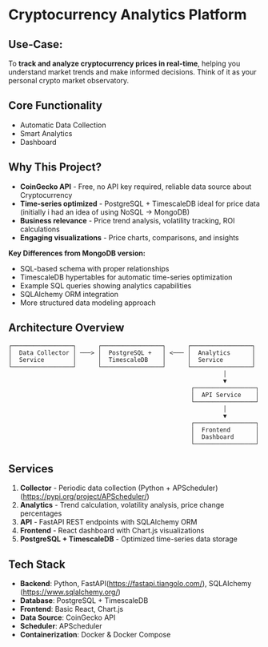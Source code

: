 # Cryptocurrency Analytics Platform

## Use-Case:
To **track and analyze cryptocurrency prices in real-time**, helping you understand market trends and make informed decisions. 
Think of it as your personal crypto market observatory.

## Core Functionality
* Automatic Data Collection
* Smart Analytics
* Dashboard

## Why This Project?

- **CoinGecko API** - Free, no API key required, reliable data source about Cryptocurrency
- **Time-series optimized** - PostgreSQL + TimescaleDB ideal for price data (initially i had an idea of using NoSQL -> MongoDB)
- **Business relevance** - Price trend analysis, volatility tracking, ROI calculations
- **Engaging visualizations** - Price charts, comparisons, and insights


**Key Differences from MongoDB version:**
- SQL-based schema with proper relationships
- TimescaleDB hypertables for automatic time-series optimization
- Example SQL queries showing analytics capabilities
- SQLAlchemy ORM integration
- More structured data modeling approach


## Architecture Overview

```
┌─────────────────┐      ┌─────────────────┐      ┌─────────────────┐
│  Data Collector │ ───> │  PostgreSQL +   │ <─── │  Analytics      │
│  Service        │      │  TimescaleDB    │      │  Service        │
└─────────────────┘      └─────────────────┘      └─────────────────┘
                                                            │
                                                            ▼
                                                   ┌─────────────────┐
                                                   │  API Service    │
                                                   └─────────────────┘
                                                            │
                                                            ▼
                                                   ┌─────────────────┐
                                                   │  Frontend       │
                                                   │  Dashboard      │
                                                   └─────────────────┘
```

## Services

1. **Collector** - Periodic data collection (Python + APScheduler) (https://pypi.org/project/APScheduler/)
2. **Analytics** - Trend calculation, volatility analysis, price change percentages
3. **API** - FastAPI REST endpoints with SQLAlchemy ORM
4. **Frontend** - React dashboard with Chart.js visualizations
5. **PostgreSQL + TimescaleDB** - Optimized time-series data storage

## Tech Stack

- **Backend**: Python, FastAPI(https://fastapi.tiangolo.com/), SQLAlchemy (https://www.sqlalchemy.org/)
- **Database**: PostgreSQL + TimescaleDB 
- **Frontend**: Basic React, Chart.js
- **Data Source**: CoinGecko API
- **Scheduler**: APScheduler
- **Containerization**: Docker & Docker Compose


